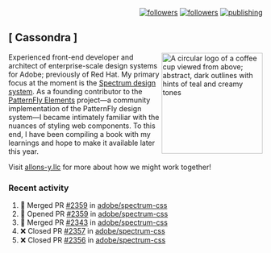 <p align="right"><a rel="me" href="https://front-end.social/@castastrophe">
    <img alt="followers" title="Follow me on Mastodon" src="https://img.shields.io/mastodon/follow/109297102751309835?domain=https%3A%2F%2Ffront-end.social&label=Follow&logo=mastodon&logoColor=white&style=for-the-badge&labelColor=008080&color=006969"/></a>
  <a href="https://codepen.io/castastrophe/">
    <img alt="followers" title="Follow me on CodePen" src="https://img.shields.io/badge/16-1?color=640464&labelColor=7c007c&style=for-the-badge&logo=codepen&label=Follow"/></a>
<a href="https://castastrophe.medium.com/">
    <img alt="publishing" title="View articles on Medium" src="https://img.shields.io/badge/107-1?color=666&labelColor=444&label=subscribe&logo=medium&logoColor=white&style=for-the-badge"/></a>
</p>

## [&nbsp;Cassondra&nbsp;]

<img align="right" src="https://github-production-user-asset-6210df.s3.amazonaws.com/1840295/253016758-ba468774-1cd3-42c2-8f43-947b5eeb5edf.png" height="200" alt="A circular logo of a coffee cup viewed from above; abstract, dark outlines with hints of teal and creamy tones">

Experienced front-end developer and architect of enterprise-scale design systems for Adobe; previously of Red Hat. My primary focus at the moment is the [Spectrum design system](https://github.com/adobe/spectrum-css). As a founding contributor to the [PatternFly&nbsp;Elements](https://github.com/patternfly/patternfly-elements) project&mdash;a community implementation of the PatternFly design system&mdash;I became intimately familiar with the nuances of styling web components. To this end, I have been compiling a book with my learnings and hope to make it available later this year.

Visit [allons-y.llc](http://allons-y.llc/) for more about how we might work together!

### Recent activity

<!--START_SECTION:activity-->
1. 🎉 Merged PR [#2359](https://github.com/adobe/spectrum-css/pull/2359) in [adobe/spectrum-css](https://github.com/adobe/spectrum-css)
2. 💪 Opened PR [#2359](https://github.com/adobe/spectrum-css/pull/2359) in [adobe/spectrum-css](https://github.com/adobe/spectrum-css)
3. 🎉 Merged PR [#2343](https://github.com/adobe/spectrum-css/pull/2343) in [adobe/spectrum-css](https://github.com/adobe/spectrum-css)
4. ❌ Closed PR [#2357](https://github.com/adobe/spectrum-css/pull/2357) in [adobe/spectrum-css](https://github.com/adobe/spectrum-css)
5. ❌ Closed PR [#2356](https://github.com/adobe/spectrum-css/pull/2356) in [adobe/spectrum-css](https://github.com/adobe/spectrum-css)
<!--END_SECTION:activity-->
